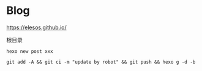 # Blog
https://elesos.github.io/

根目录

`hexo new post xxx`

`git add -A && git ci -m "update by robot" && git push && hexo g -d -b`

